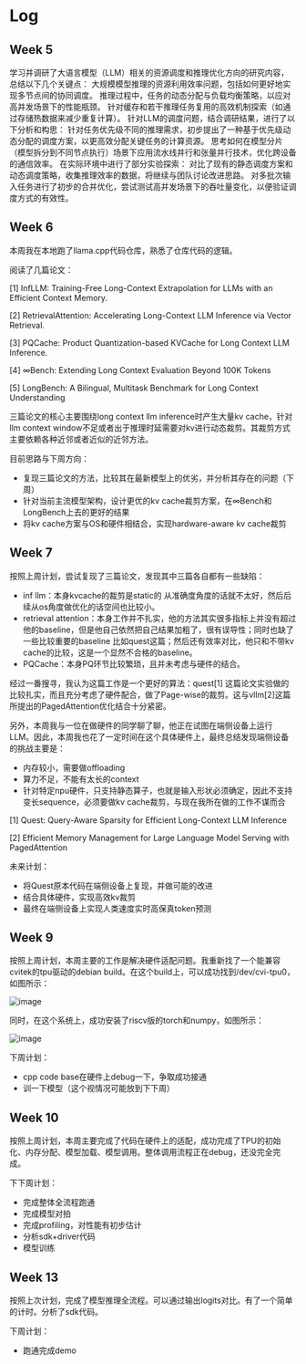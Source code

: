 # Log

## Week 5

学习并调研了大语言模型（LLM）相关的资源调度和推理优化方向的研究内容，总结以下几个关键点：
大规模模型推理的资源利用效率问题，包括如何更好地实现多节点间的协同调度。
推理过程中，任务的动态分配与负载均衡策略，以应对高并发场景下的性能瓶颈。
针对缓存和若干推理任务复用的高效机制探索（如通过存储热数据来减少重复计算）。
针对LLM的调度问题，结合调研结果，进行了以下分析和构思：
针对任务优先级不同的推理需求，初步提出了一种基于优先级动态分配的调度方案，以更高效分配关键任务的计算资源。
思考如何在模型分片（模型拆分到不同节点执行）场景下应用流水线并行和张量并行技术，优化跨设备的通信效率。
在实际环境中进行了部分实验探索：
对比了现有的静态调度方案和动态调度策略，收集推理效率的数据，将继续与团队讨论改进思路。
对多批次输入任务进行了初步的合并优化，尝试测试高并发场景下的吞吐量变化，以便验证调度方式的有效性。

## Week 6

本周我在本地跑了llama.cpp代码仓库，熟悉了仓库代码的逻辑。

阅读了几篇论文：

[1] InfLLM: Training-Free Long-Context Extrapolation for LLMs with an Efficient Context Memory.

[2] RetrievalAttention: Accelerating Long-Context LLM Inference via Vector Retrieval.

[3] PQCache: Product Quantization-based KVCache for Long Context LLM Inference.

[4] ∞Bench: Extending Long Context Evaluation Beyond 100K Tokens

[5] LongBench: A Bilingual, Multitask Benchmark for Long Context Understanding

三篇论文的核心主要围绕long context llm inference时产生大量kv cache，针对llm context window不足或者出于推理时延需要对kv进行动态裁剪。其裁剪方式主要依赖各种近邻或者近似的近邻方法。

目前思路与下周方向：
- 复现三篇论文的方法，比较其在最新模型上的优劣，并分析其存在的问题（下周）
- 针对当前主流模型架构，设计更优的kv cache裁剪方案，在∞Bench和LongBench上去的更好的结果
- 将kv cache方案与OS和硬件相结合，实现hardware-aware kv cache裁剪

## Week 7

按照上周计划，尝试复现了三篇论文，发现其中三篇各自都有一些缺陷：
- inf llm：本身kvcache的裁剪是static的 从准确度角度的话就不太好，然后后续从os角度做优化的话空间也比较小。
- retrieval attention：本身工作并不扎实，他的方法其实很多指标上并没有超过他的baseline，但是他自己依然把自己结果加粗了，很有误导性；同时也缺了一些比较重要的baseline 比如quest这篇；然后还有效率对比，他只和不带kv cache的比较，这是一个显然不合格的baseline。
- PQCache：本身PQ环节比较繁琐，且并未考虑与硬件的结合。

经过一番搜寻，我认为这篇工作是一个更好的算法：quest[1] 这篇论文实验做的比较扎实，而且充分考虑了硬件配合，做了Page-wise的裁剪。这与vllm[2]这篇所提出的PagedAttention优化结合十分紧密。

另外，本周我与一位在做硬件的同学聊了聊，他正在试图在端侧设备上运行LLM。因此，本周我也花了一定时间在这个具体硬件上，最终总结发现端侧设备的挑战主要是：
- 内存较小，需要做offloading
- 算力不足，不能有太长的context
- 针对特定npu硬件，只支持静态算子，也就是输入形状必须确定，因此不支持变长sequence，必须要做kv cache裁剪，与现在我所在做的工作不谋而合

[1] Quest: Query-Aware Sparsity for Efficient Long-Context LLM Inference

[2] Efficient Memory Management for Large Language Model Serving with PagedAttention

未来计划：
- 将Quest原本代码在端侧设备上复现，并做可能的改进
- 结合具体硬件，实现高效kv裁剪
- 最终在端侧设备上实现人类速度实时高保真token预测

## Week 9

按照上周计划，本周主要的工作是解决硬件适配问题。我重新找了一个能兼容cvitek的tpu驱动的debian build。在这个build上，可以成功找到/dev/cvi-tpu0，如图所示：

![image](https://github.com/user-attachments/assets/bcd4f15f-050d-4886-bc8d-a7ecbe8b969e)

同时，在这个系统上，成功安装了riscv版的torch和numpy，如图所示：

![image](https://github.com/user-attachments/assets/88b25bb6-0e51-4814-a0a1-4243337d9d6c)

下周计划：
- cpp code base在硬件上debug一下，争取成功接通
- 训一下模型（这个视情况可能放到下下周）

## Week 10

按照上周计划，本周主要完成了代码在硬件上的适配，成功完成了TPU的初始化、内存分配、模型加载、模型调用。整体调用流程正在debug，还没完全完成。

下下周计划：
- 完成整体全流程跑通
- 完成模型对拍
- 完成profiling，对性能有初步估计
- 分析sdk+driver代码
- 模型训练

## Week 13

按照上次计划，完成了模型推理全流程。可以通过输出logits对比。有了一个简单的计时。分析了sdk代码。

下周计划：
- 跑通完成demo

